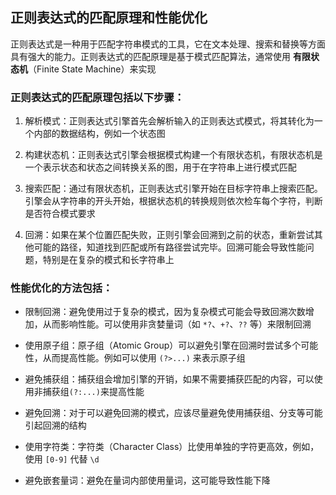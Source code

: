 ## 正则表达式的匹配原理和性能优化

正则表达式是一种用于匹配字符串模式的工具，它在文本处理、搜索和替换等方面具有强大的能力。正则表达式的匹配原理是基于模式匹配算法，通常使用 **有限状态机**（Finite State Machine）来实现

### 正则表达式的匹配原理包括以下步骤：

1. 解析模式：正则表达式引擎首先会解析输入的正则表达式模式，将其转化为一个内部的数据结构，例如一个状态图

2. 构建状态机：正则表达式引擎会根据模式构建一个有限状态机，有限状态机是一个表示状态和状态之间转换关系的图，用于在字符串上进行模式匹配

3. 搜索匹配：通过有限状态机，正则表达式引擎开始在目标字符串上搜索匹配。引擎会从字符串的开头开始，根据状态机的转换规则依次检车每个字符，判断是否符合模式要求

4. 回溯：如果在某个位置匹配失败，正则引擎会回溯到之前的状态，重新尝试其他可能的路径，知道找到匹配或所有路径尝试完毕。回溯可能会导致性能问题，特别是在复杂的模式和长字符串上

### 性能优化的方法包括：

- 限制回溯：避免使用过于复杂的模式，因为复杂模式可能会导致回溯次数增加，从而影响性能。可以使用非贪婪量词（如 `*?`、`+?`、`??` 等）来限制回溯

- 使用原子组：原子组（Atomic Group）可以避免引擎在回溯时尝试多个可能性，从而提高性能。例如可以使用 `(?>...)` 来表示原子组

- 避免捕获组：捕获组会增加引擎的开销，如果不需要捕获匹配的内容，可以使用非捕获组`(?:...)`来提高性能

- 避免回溯：对于可以避免回溯的模式，应该尽量避免使用捕获组、分支等可能引起回溯的结构

- 使用字符类：字符类（Character Class）比使用单独的字符更高效，例如，使用 `[0-9]` 代替 `\d`

- 避免嵌套量词：避免在量词内部使用量词，这可能导致性能下降
